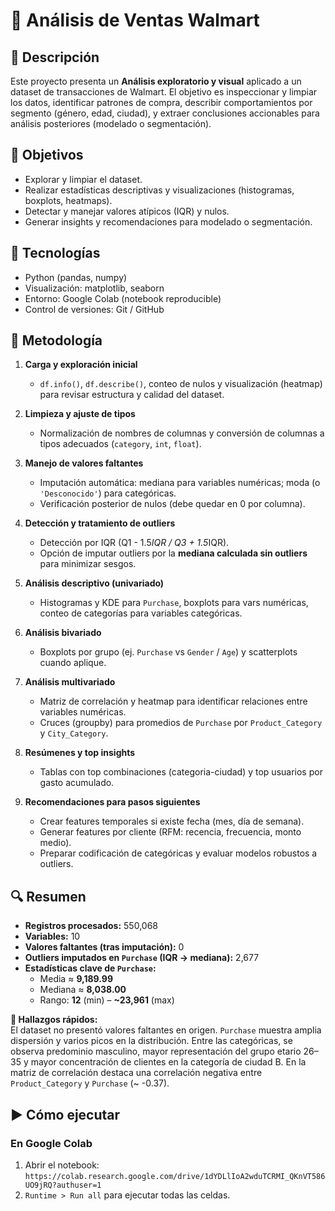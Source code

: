 # 🛒 Análisis de Ventas Walmart

## 📝 Descripción
Este proyecto presenta un **Análisis exploratorio y visual** aplicado a un dataset de transacciones de Walmart. El objetivo es inspeccionar y limpiar los datos, identificar patrones de compra, describir comportamientos por segmento (género, edad, ciudad), y extraer conclusiones accionables para análisis posteriores (modelado o segmentación).

## 🎯 Objetivos
- Explorar y limpiar el dataset.  
- Realizar estadísticas descriptivas y visualizaciones (histogramas, boxplots, heatmaps).  
- Detectar y manejar valores atípicos (IQR) y nulos.  
- Generar insights y recomendaciones para modelado o segmentación.

## 🧰 Tecnologías
- Python (pandas, numpy)  
- Visualización: matplotlib, seaborn  
- Entorno: Google Colab (notebook reproducible)  
- Control de versiones: Git / GitHub

## 🔬 Metodología

1. **Carga y exploración inicial**
   - `df.info()`, `df.describe()`, conteo de nulos y visualización (heatmap) para revisar estructura y calidad del dataset.

2. **Limpieza y ajuste de tipos**
   - Normalización de nombres de columnas y conversión de columnas a tipos adecuados (`category`, `int`, `float`).

3. **Manejo de valores faltantes**
   - Imputación automática: mediana para variables numéricas; moda (o `'Desconocido'`) para categóricas.
   - Verificación posterior de nulos (debe quedar en 0 por columna).

4. **Detección y tratamiento de outliers**
   - Detección por IQR (Q1 - 1.5*IQR / Q3 + 1.5*IQR).
   - Opción de imputar outliers por la **mediana calculada sin outliers** para minimizar sesgos.

5. **Análisis descriptivo (univariado)**
   - Histogramas y KDE para `Purchase`, boxplots para vars numéricas, conteo de categorías para variables categóricas.

6. **Análisis bivariado**
   - Boxplots por grupo (ej. `Purchase` vs `Gender` / `Age`) y scatterplots cuando aplique.

7. **Análisis multivariado**
   - Matriz de correlación y heatmap para identificar relaciones entre variables numéricas.
   - Cruces (groupby) para promedios de `Purchase` por `Product_Category` y `City_Category`.

8. **Resúmenes y top insights**
   - Tablas con top combinaciones (categoria-ciudad) y top usuarios por gasto acumulado.

9. **Recomendaciones para pasos siguientes**
   - Crear features temporales si existe fecha (mes, día de semana).  
   - Generar features por cliente (RFM: recencia, frecuencia, monto medio).  
   - Preparar codificación de categóricas y evaluar modelos robustos a outliers.

## 🔍 Resumen

- **Registros procesados:** 550,068  
- **Variables:** 10  
- **Valores faltantes (tras imputación):** 0  
- **Outliers imputados en `Purchase` (IQR → mediana):** 2,677  
- **Estadísticas clave de `Purchase`:**
  - Media ≈ **9,189.99**
  - Mediana ≈ **8,038.00**
  - Rango: **12** (min) – **~23,961** (max)

**📌 Hallazgos rápidos:**  
El dataset no presentó valores faltantes en origen. `Purchase` muestra amplia dispersión y varios picos en la distribución. Entre las categóricas, se observa predominio masculino, mayor representación del grupo etario 26–35 y mayor concentración de clientes en la categoría de ciudad B. En la matriz de correlación destaca una correlación negativa entre `Product_Category` y `Purchase` (~ -0.37).

## ▶️ Cómo ejecutar
### En Google Colab
1. Abrir el notebook:  
   `https://colab.research.google.com/drive/1dYDLlIoA2wduTCRMI_QKnVT586UO9jRQ?authuser=1`  
2. `Runtime > Run all` para ejecutar todas las celdas.  
